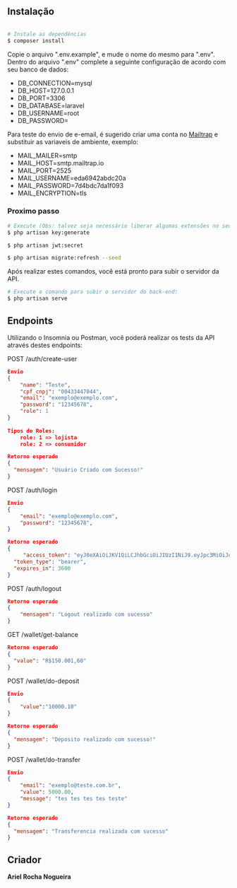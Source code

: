 ## Instalação

``` bash

# Instale as dependências
$ composer install

```

Copie o arquivo ".env.example", e mude o nome do mesmo para ".env".
Dentro do arquivo ".env" complete a seguinte configuração de acordo com seu banco de dados:

* DB_CONNECTION=mysql
* DB_HOST=127.0.0.1
* DB_PORT=3306
* DB_DATABASE=laravel
* DB_USERNAME=root
* DB_PASSWORD=

Para teste do envio de e-email, é sugerido criar uma conta no <a href="https://mailtrap.io/">Mailtrap<a/> e substituir as variaveis de ambiente, exemplo:

* MAIL_MAILER=smtp
* MAIL_HOST=smtp.mailtrap.io
* MAIL_PORT=2525
* MAIL_USERNAME=eda6942abdc20a
* MAIL_PASSWORD=7d4bdc7da1f093
* MAIL_ENCRYPTION=tls

### Proximo passo

``` bash
# Execute (Obs: talvez seja necessário liberar algumas extensões no seu php.ini):
$ php artisan key:generate

$ php artisan jwt:secret

$ php artisan migrate:refresh --seed

```
Após realizar estes comandos, você está pronto para subir o servidor da API.

``` bash
# Execute o comando para subir o servidor do back-end:
$ php artisan serve

```


## Endpoints

Utilizando o Insomnia ou Postman, você poderá realizar os tests da API através destes endpoints: 


POST /auth/create-user
``` json
Envio
{
	"name": "Teste",
	"cpf_cnpj": "00433447044",
	"email": "exemplo@exemplo.com",
	"password": "12345678",
	"role": 1 
}
    
Tipos de Roles:
    role: 1 => lojista
    role: 2 => consumidor

Retorno esperado
{
  "mensagem": "Usuário Criado com Sucesso!"
}

```

POST /auth/login
``` json
Envio 
{
	"email": "exemplo@exemplo.com",
	"password": "12345678",
}

Retorno esperado
{
     "access_token": "eyJ0eXAiOiJKV1QiLCJhbGciOiJIUzI1NiJ9.eyJpc3MiOiJodHRwOlwvXC8xMjcuMC4wLjE6ODAwMFwvYXBpXC9hdXRoXC9sb2dpbiIsImlhdCI6MTYyNTc0NzU0MiwiZXhwIjoxNjI1NzUxMTQyLCJuYmYiOjE2MjU3NDc1NDIsImp0aSI6IlNiTHdjajUwRDM4NUhBZEgiLCJzdWIiOjEsInBydiI6IjIzYmQ1Yzg5NDlmNjAwYWRiMzllNzAxYzQwMDg3MmRiN2E1OTc2ZjcifQ.g0o01kHWYZTx1NRxrLI2oBoh4npscTkW_H3d_v_xd-8",
  "token_type": "bearer",
  "expires_in": 3600
}
```

POST /auth/logout
``` json
Retorno esperado
{
    "mensagem": "Logout realizado com sucesso"
}
```

GET /wallet/get-balance
``` json
Retorno esperado
{
  "value": "R$150.001,60"
}
```

POST /wallet/do-deposit
``` json
Envio 
{
    "value":"10000.10"
}

Retorno esperado
{
  "mensagem": "Deposito realizado com sucesso!"
}
```

POST /wallet/do-transfer
``` json
Envio 
{
	"email": "exemplo@teste.com.br",
	"value": 5000.00,
	"message": "tes tes tes tes teste"
}

Retorno esperado
{
  "mensagem": "Transferencia realizada com sucesso"
}
```

## Criador

**Ariel Rocha Nogueira**




